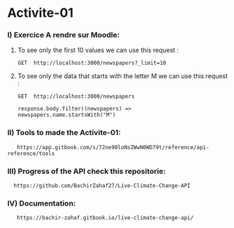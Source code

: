 # Activite-01
### I) Exercice A rendre sur Moodle:


1) To see only the first 10 values we can use this request :

       GET  http://localhost:3000/newspapers?_limit=10
       
2) To see only the data that starts with the letter M we can use this request :
      
       GET  http://localhost:3000/newspapers 
       
       response.body.filter((newspapers) => newspapers.name.startsWith("M")
       
### II) Tools to made the Activite-01:
       
       https://app.gitbook.com/s/72ne90loNsZWwN0WD79t/reference/api-reference/tools
       
### III) Progress of the API check this repositorie:

      https://github.com/BachirZahaf27/Live-Climate-Change-API
      
      
### IV) Documentation:

       https://bachir-zahaf.gitbook.io/live-climate-change-api/
